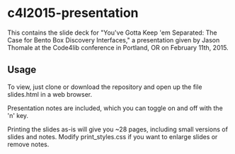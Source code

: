 # c4l2015-presentation
This contains the slide deck for "You've Gotta Keep 'em Separated: The Case for Bento Box Discovery Interfaces," a presentation given by Jason Thomale at the Code4lib conference in Portland, OR on February 11th, 2015.

## Usage
To view, just clone or download the repository and open up the file slides.html in a web browser.

Presentation notes are included, which you can toggle on and off with the 'n' key.

Printing the slides as-is will give you ~28 pages, including small versions of slides and notes. Modify print_styles.css if you want to enlarge slides or remove notes.